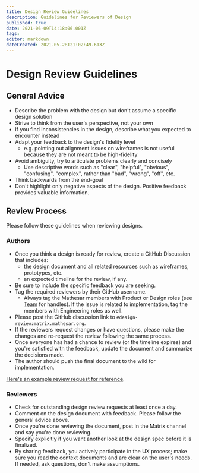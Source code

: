 ```yaml
---
title: Design Review Guidelines
description: Guidelines for Reviewers of Design
published: true
date: 2021-06-09T14:18:06.001Z
tags: 
editor: markdown
dateCreated: 2021-05-28T21:02:49.613Z
---
```


# Design Review Guidelines
## General Advice
- Describe the problem with the design but don't assume a specific design solution
- Strive to think from the user's perspective, not your own
- If you find inconsistencies in the design, describe what you expected to encounter instead
- Adapt your feedback to the design's fidelity level
    - e.g. pointing out alignment issues on wireframes is not useful because they are not meant to be high-fidelity
- Avoid ambiguity, try to articulate problems clearly and concisely
    - Use descriptive words such as "clear", "helpful", "obvious", "confusing", "complex", rather than "bad", "wrong", "off", etc.
- Think backwards from the end-goal
- Don't highlight only negative aspects of the design. Positive feedback provides valuable information.


## Review Process
Please follow these guidelines when reviewing designs.

### Authors
- Once you think a design is ready for review, create a GitHub Discussion that includes:
  - the design document and all related resources such as wireframes, prototypes, etc. 
  - an expected timeline for the review, if any.
- Be sure to include the specific feedback you are seeking.
- Tag the required reviewers by their GitHub username.
  - Always tag the Mathesar members with Product or Design roles (see [Team](/team) for handles). If the issue is related to implementation, tag the members with Engineering roles as well.
- Please post the GitHub discussion link to `#design-review:matrix.mathesar.org`. 
- If the reviewers request changes or have questions, please make the changes and re-request the review following the same process.
- Once everyone has had a chance to review (or the timeline expires) and you're satisfied with the feedback, update the document and summarize the decisions made.
- The author should push the final document to the wiki for implementation.

[Here's an example review request for reference](https://github.com/centerofci/mathesar/discussions/220).

### Reviewers
- Check for outstanding design review requests at least once a day.
- Comment on the design document with feedback. Please follow the general advice above.
- Once you're done reviewing the document, post in the Matrix channel and say you're done reviewing.
- Specify explicitly if you want another look at the design spec before it is finalized.
- By sharing feedback, you actively participate in the UX process; make sure you read the context documents and are clear on the user's needs. If needed, ask questions, don't make assumptions.
